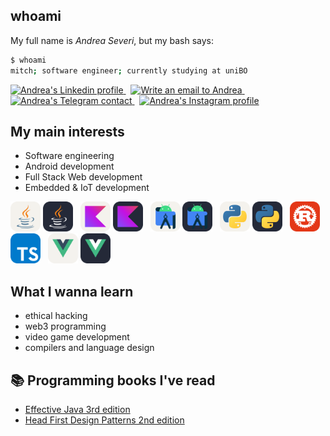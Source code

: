 ## whoami
My full name is *Andrea Severi*, but my bash says:
```bash
$ whoami
mitch; software engineer; currently studying at uniBO
```
<div>
    <a href="https://www.linkedin.com/in/andrea-severi/">
        <img src="https://edent.github.io/SuperTinyIcons/images/svg/linkedin.svg" alt="Andrea's Linkedin profile" title="Linkedin" width="48" />
    </a>
&nbsp; <!--- hspace -->
    <a href="mailto:andrea.severi.dev@gmail.com">
        <img src="https://edent.github.io/SuperTinyIcons/images/svg/gmail.svg" alt="Write an email to Andrea" title="Gmail" width="48" />
    </a>
&nbsp; <!--- hspace -->
    <a href="https://t.me/seve_andre">
        <img src="https://edent.github.io/SuperTinyIcons/images/svg/telegram.svg" alt="Andrea's Telegram contact" title="Telegram" width="48" />
    </a>
&nbsp; <!--- hspace -->
    <a href="https://www.instagram.com/seve_andre/">
        <img src="https://edent.github.io/SuperTinyIcons/images/svg/instagram.svg" alt="Andrea's Instagram profile" title="Instagram" width="48" />
    </a>
</div>

## My main interests
- Software engineering
- Android development
- Full Stack Web development
- Embedded & IoT development

<div float="left">
    <img src="./skills/light/Java.svg#gh-dark-mode-only" alt="Java" title="Java" width="48" />
    <img src="./skills/dark/Java.svg#gh-light-mode-only" alt="Java" title="Java" width="48" />
&nbsp; <!--- hspace -->
    <img src="./skills/light/Kotlin.svg#gh-dark-mode-only" alt="Kotlin" title="Kotlin" width="48" />
    <img src="./skills/dark/Kotlin.svg#gh-light-mode-only" alt="Kotlin" title="Kotlin" width="48" />
&nbsp; <!--- hspace -->
    <img src="./skills/light/AndroidStudio.svg#gh-dark-mode-only" alt="Android Studio" title="Android Studio" width="48" />
    <img src="./skills/dark/AndroidStudio.svg#gh-light-mode-only" alt="Android Studio" title="Android Studio" width="48" />
&nbsp; <!--- hspace -->
    <img src="./skills/light/Python.svg#gh-dark-mode-only" alt="Python" title="Python" width="48" />
    <img src="./skills/dark/Python.svg#gh-light-mode-only" alt="Python" title="Python" width="48" />
&nbsp; <!--- hspace -->
    <img src="./skills/Rust.svg" alt="Rust" title="Rust" width="48" />
&nbsp; <!--- hspace -->
    <img src="./skills/TypeScript.svg" alt="TypeScript" title="TypeScript" width="48" />
&nbsp; <!--- hspace -->
    <img src="./skills/light/Vue.svg#gh-dark-mode-only" alt="VueJS" title="VueJS" width="48" />
    <img src="./skills/dark/Vue.svg#gh-light-mode-only" alt="VueJS" title="VueJS" width="48" />
</div>


## What I wanna learn
- ethical hacking
- web3 programming
- video game development
- compilers and language design

## :books: Programming books I've read
- [Effective Java 3rd edition](https://www.oreilly.com/library/view/effective-java/9780134686097/)
- [Head First Design Patterns 2nd edition](https://www.oreilly.com/library/view/head-first-design/9781492077992/)
